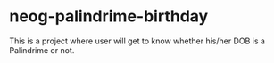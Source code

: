 # neog-palindrime-birthday
 This is a project where user will get to know whether his/her DOB is a Palindrime or not.
